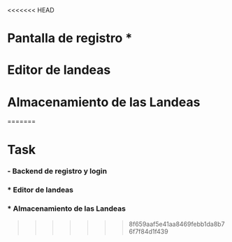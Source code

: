 <<<<<<< HEAD
# Pantalla de registro * 
# Editor de landeas
# Almacenamiento de las Landeas
=======
# Task

### - Backend de registro y login 
### * Editor de landeas
### * Almacenamiento de las Landeas
>>>>>>> 8f659aaf5e41aa8469febb1da8b76f7f84d1f439
